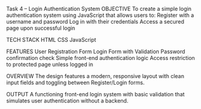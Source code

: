 Task 4 – Login Authentication System
OBJECTIVE
To create a simple login authentication system using JavaScript that allows users to:
 Register with a username and password
 Log in with their credentials
 Access a secured page upon successful login

TECH STACK
 HTML
 CSS
 JavaScript

FEATURES
 User Registration Form
 Login Form with Validation
 Password confirmation check
 Simple front-end authentication logic
 Access restriction to protected page unless logged in

OVERVIEW
The design features a modern, responsive layout with clean input fields and toggling between Register/Login forms.

OUTPUT
A functioning front-end login system with basic validation that simulates user authentication without a backend.
